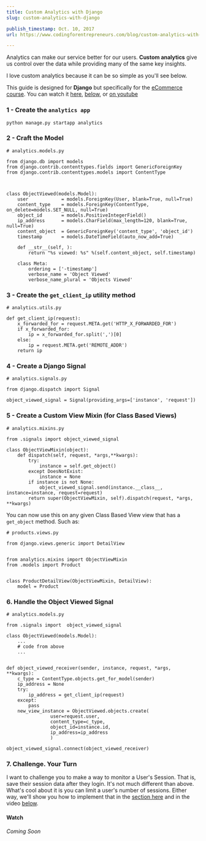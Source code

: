```yaml
---
title: Custom Analytics with Django
slug: custom-analytics-with-django

publish_timestamp: Oct. 10, 2017
url: https://www.codingforentrepreneurs.com/blog/custom-analytics-with-django/

---
```



Analytics can make our service better for our users. **Custom analytics** give us control over the data while providing many of the same key insights. 

I love custom analytics because it can be so simple as you'll see below. 

This guide is designed for **Django** but specifically for the [eCommerce course](https://www.codingforentrepreneurs.com/courses/ecommerce/). You can watch it [here](https://www.codingforentrepreneurs.com/courses/ecommerce/custom-analytics/), [below](#watch), or [on youtube](http://joincfe.com/youtube)

### 1 - Create the `analytics app`
```
python manage.py startapp analytics
```

### 2 - Craft the Model
```
# analytics.models.py

from django.db import models
from django.contrib.contenttypes.fields import GenericForeignKey
from django.contrib.contenttypes.models import ContentType



class ObjectViewed(models.Model):
    user            = models.ForeignKey(User, blank=True, null=True)
    content_type    = models.ForeignKey(ContentType, on_delete=models.SET_NULL, null=True)
    object_id       = models.PositiveIntegerField()
    ip_address      = models.CharField(max_length=120, blank=True, null=True)
    content_object  = GenericForeignKey('content_type', 'object_id')
    timestamp       = models.DateTimeField(auto_now_add=True)

    def __str__(self, ):
        return "%s viewed: %s" %(self.content_object, self.timestamp)

    class Meta:
        ordering = ['-timestamp']
        verbose_name = 'Object Viewed'
        verbose_name_plural = 'Objects Viewed'

```

### 3 - Create the `get_client_ip` utility method
```
# analytics.utils.py

def get_client_ip(request):
    x_forwarded_for = request.META.get('HTTP_X_FORWARDED_FOR')
    if x_forwarded_for:
        ip = x_forwarded_for.split(',')[0]
    else:
        ip = request.META.get('REMOTE_ADDR')
    return ip
```


### 4 - Create a Django Signal
```
# analytics.signals.py 

from django.dispatch import Signal

object_viewed_signal = Signal(providing_args=['instance', 'request'])

```


### 5 - Create a Custom View Mixin (for Class Based Views)

```
# analytics.mixins.py

from .signals import object_viewed_signal

class ObjectViewMixin(object):
    def dispatch(self, request, *args,**kwargs):
        try:
            instance = self.get_object()
        except DoesNotExist:
            instance = None
        if instance is not None:
            object_viewed_signal.send(instance.__class__, instance=instance, request=request)
        return super(ObjectViewMixin, self).dispatch(request, *args, **kwargs)

```

You can now use this on any given Class Based View view that has a `get_object` method. Such as:

```
# products.views.py

from django.views.generic import DetailView


from analytics.mixins import ObjectViewMixin
from .models import Product


class ProductDetailView(ObjectViewMixin, DetailView):
    model = Product

```

### 6. Handle the Object Viewed Signal
```
# analytics.models.py 

from .signals import  object_viewed_signal

class ObjectViewed(models.Model):
    ...
    # code from above
    ...


def object_viewed_receiver(sender, instance, request, *args, **kwargs):
    c_type = ContentType.objects.get_for_model(sender)
    ip_address = None
    try:
        ip_address = get_client_ip(request)
    except:
        pass
    new_view_instance = ObjectViewed.objects.create(
                user=request.user, 
                content_type=c_type,
                object_id=instance.id,
                ip_address=ip_address
                )

object_viewed_signal.connect(object_viewed_receiver)

```


### 7. Challenge. Your Turn
I want to challenge you to make a way to monitor a User's Session. That is, save their session data after they login. It's not much different than above. What's cool about it is you can limit a user's number of sessions. Either way, we'll show you how to implement that in the [section here](https://www.codingforentrepreneurs.com/courses/ecommerce/custom-analytics/) and in the video [below](#watch).



#### Watch
*Coming Soon*
